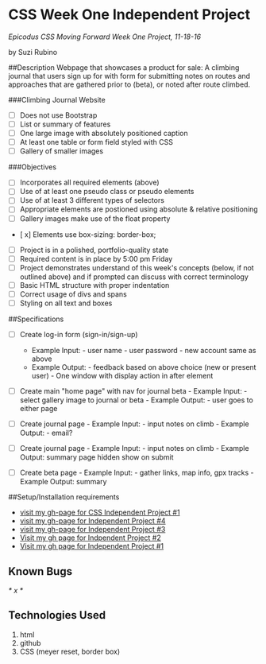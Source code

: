 # CSS Week One Independent Project
_*Epicodus CSS Moving Forward Week One Project, 11-18-16*_

by Suzi Rubino

##Description
Webpage that showcases a product for sale: A climbing journal that users sign up for with form for submitting notes on routes and approaches that are gathered prior to (beta), or noted after route climbed.

###Climbing Journal Website
- [ ] Does not use Bootstrap
- [ ] List or summary of features
- [ ] One large image with absolutely positioned caption
- [ ] At least one table or form field styled with CSS
- [ ] Gallery of smaller images

###Objectives
- [  ] Incorporates all required elements (above)
- [  ] Use of at least one pseudo class or pseudo elements
- [  ] Use of at least 3 different types of selectors
- [  ] Appropriate elements are postioned using absolute & relative positioning
- [  ] Gallery images make use of the float property
- [ x] Elements use box-sizing: border-box;
- [  ] Project is in a polished, portfolio-quality state
- [  ] Required content is in place by 5:00 pm Friday
- [  ] Project demonstrates understand of this week's concepts (below, if not outlined above) and if prompted can discuss with correct terminology
- [  ] Basic HTML structure with proper indentation
- [  ] Correct usage of divs and spans
- [  ] Styling on all text and boxes

##Specifications
- [ ] Create log-in form (sign-in/sign-up)
    -  Example Input:
      - user name
      - user password
      - new account same as above
    -  Example Output:
      - feedback based on above choice (new or present user)
      - One window with display action in after element
- [ ] Create main "home page" with nav for journal beta
      -  Example Input:
      - select gallery image to journal or beta
      -  Example Output:
      - user goes to either page
- [ ] Create journal page
      -  Example Input:
      - input notes on climb
      -  Example Output:
      - email?
- [ ] Create journal page
      -  Example Input:
      - input notes on climb
      -  Example Output: summary page hidden show on submit
- [ ] Create beta page
      -  Example Input:
      -  gather links, map info, gpx tracks
      -  Example Output: summary


##Setup/Installation requirements
* [visit my gh-page for CSS Independent Project #1](https://rawgit.com/suzirubi/climbing/master/index.html)
* [visit my gh-page for Independent Project #4](https://rawgit.com/suzirubi/pizza/master/index.html)
* [visit my gh-page for Independent Project #3](https://rawgit.com/suzirubi/ping-pong/master/index.html)
* [Visit my gh page for Indpendent Project #2](https://rawgit.com/suzirubi/Independent-Project-Week-2/master/index.html)
* [Visit my gh page for Independent Project #1](https://rawgit.com/suzirubi/portfolioFix/master/index.html)

## Known Bugs
_* x *_


## Technologies Used

1. html
2. github
3. CSS (meyer reset, border box)
